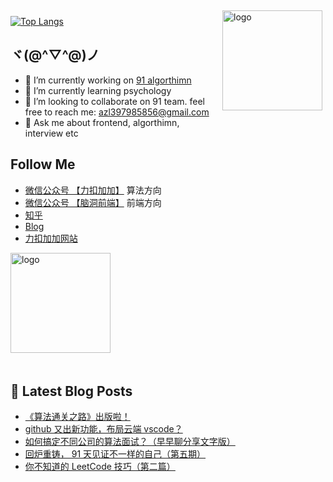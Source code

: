 <img src="https://github-readme-stats.vercel.app/api?username=azl397985856&show_icons=true" alt="logo" height="160" align="right" style="margin: 5px; margin-bottom: 20px;" />

[![Top Langs](https://github-readme-stats.vercel.app/api/top-langs/?username=azl397985856)](https://github.com/azl397985856/leetcode)

## ヾ(@^▽^@)ノ

- 🔭 I’m currently working on  [91 algorthimn](https://lucifer.ren/blog/2020/10/19/91-algo-2/)
- 🌱 I’m currently learning psychology
- 👯 I’m looking to collaborate on 91 team. feel free to reach me: azl397985856@gmail.com
- 💬 Ask me about frontend, algorthimn, interview etc

##  Follow Me

- [微信公众号 【力扣加加】](https://tva1.sinaimg.cn/large/007S8ZIlly1gfcuzagjalj30p00dwabs.jpg) 算法方向
- [微信公众号 【脑洞前端】](https://tva1.sinaimg.cn/large/007S8ZIlly1gfxro1x125j30oz0dw43s.jpg) 前端方向
- [知乎](https://www.zhihu.com/people/lu-xiao-13-70)
- [Blog](https://lucifer.ren/blog/)
- [力扣加加网站](http://leetcode-solution.cn/) 

<img src="https://github-profile-trophy.vercel.app/?username=azl397985856&theme=flat&column=7" alt="logo" height="160" align="center" style="margin: auto; margin-bottom: 20px;" />

## 📕 Latest Blog Posts

<!-- BLOG-POST-LIST:START -->
- [《算法通关之路》出版啦！](https://lucifer.ren/blog/2021/09/04/leetcode-solution-book/)
- [github 又出新功能，布局云端 vscode？](https://lucifer.ren/blog/2021/09/02/vscode-dev-codespaces/)
- [如何搞定不同公司的算法面试？（早早聊分享文字版）](https://lucifer.ren/blog/2021/09/02/zaozaoliao/)
- [回炉重铸， 91 天见证不一样的自己（第五期）](https://lucifer.ren/blog/2021/08/21/91algo-5/)
- [你不知道的 LeetCode 技巧（第二篇）](https://lucifer.ren/blog/2021/08/17/ydk-leetcode-2/)
<!-- BLOG-POST-LIST:END -->



